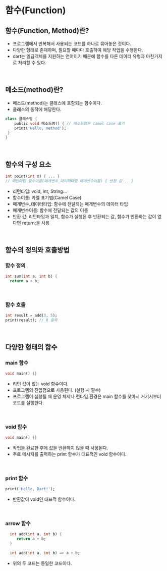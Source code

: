 함수(Function)
=============
## 함수(Function, Method)란?   
- 프로그램에서 반복해서 사용되는 코드를 하나로 묶어놓은 것이다.        
- 다양한 형태로 존재하며, 필요할 때마다 호출하여 해당 작업을 수행한다.  
- dart는 일급객체를 지원하는 언어이기 때문에 함수를 다른 데이터 유형과 마찬가지로 처리할 수 있다.
<br/>

## 메소드(method)란?   
- 메소드(method)는 클래스에 포함되는 함수이다.  
- 클래스의 동작에 해당한다.
```dart  
class 클래스명 {
    public void 메소드명() { // 메소드명은 camel case 표기
    print('Hello, method');
 }
}
```
<br/>

## 함수의 구성 요소
 ```dart
 int point(int x) { ... }
 // 리턴타입 함수이름(매개변수_데이터타입 매개변수이름) { 반환 값... }
 ```  
 - 리턴타입: void, int, String...     
 - 함수이름: 카멜 표기법(Camel Case)   
 - 매개변수_데이터타입: 함수에 전달되는 매개변수의 데이터 타입   
 - 매개변수이름: 함수에 전달되는 값의 이름   
 - 반환 값: 리턴타입과 일치, 함수가 실행된 후 반환되는 값, 함수가 반환하는 값이 없다면 return;을 사용   
<br/>

## 함수의 정의와 호출방법
### 함수 정의
 ```dart
 int sum(int a, int b) {
   return a + b;
 ```  
<br/>

### 함수 호출   
 ```dart
 int result = add(3, 5);
 print(result); // 8 출력
 ```  
<br/>

## 다양한 형태의 함수
### main 함수    
```dart
void main() {} 
```
- 리턴 값이 없는 void 함수이다.    
- 프로그램의 진입점으로 사용된다. (실행 시 필수)  
- 프로그램이 실행될 때 운영 체제나 런타임 환경은 main 함수를 찾아서 거기서부터 코드를 실행한다.
<br/>

### void 함수
```dart
void main() {} 
```
- 작업을 완료한 후에 값을 반환하지 않을 때 사용된다.  
- 주로 메시지를 출력하는 print 함수가 대표적인 void 함수이다.  
<br/>

### print 함수    
```dart
print('Hello, Dart!');
```
- 반환값이 void인 대표적 함수이다.    
<br/>

### arrow 함수    
 ```dart
   int add(int a, int b) {   
      return a + b;   
   }
   
   int add(int a, int b) => a + b;
 ```
 - 위의 두 코드는 동일한 코드이다.  
<br/>
